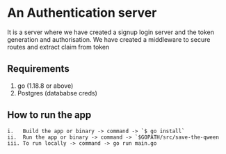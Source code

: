 # An Authentication server

It is a server where we have created a signup login server and the token generation and authorisation.
We have created a middleware to secure routes and extract claim from token

## Requirements ##
1. go (1.18.8 or above)
2. Postgres (datababse creds)

## How to run the app ##

```
i.   Build the app or binary -> command -> `$ go install`
ii.  Run the app or binary -> command -> `$GOPATH/src/save-the-qween
iii. To run locally -> command -> go run main.go

```